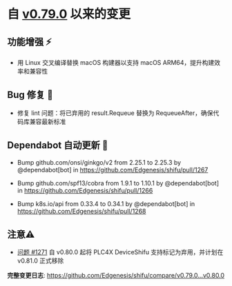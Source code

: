 # 自 [v0.79.0](https://github.com/Edgenesis/shifu/releases/tag/v0.79.0) 以来的变更

## 功能增强 ⚡

- 用 Linux 交叉编译替换 macOS 构建器以支持 macOS ARM64，提升构建效率和兼容性

## Bug 修复 🐛

- 修复 lint 问题：将已弃用的 result.Requeue 替换为 RequeueAfter，确保代码库兼容最新标准

## Dependabot 自动更新 🤖

- Bump github.com/onsi/ginkgo/v2 from 2.25.1 to 2.25.3 by @dependabot[bot] in https://github.com/Edgenesis/shifu/pull/1267

- Bump github.com/spf13/cobra from 1.9.1 to 1.10.1 by @dependabot[bot] in https://github.com/Edgenesis/shifu/pull/1266

- Bump k8s.io/api from 0.33.4 to 0.34.1 by @dependabot[bot] in https://github.com/Edgenesis/shifu/pull/1268

## 注意⚠️

- [问题 #1271](https://github.com/Edgenesis/shifu/issues/1271) 自 v0.80.0 起将 PLC4X DeviceShifu 支持标记为弃用，并计划在 v0.81.0 正式移除

**完整变更日志**: https://github.com/Edgenesis/shifu/compare/v0.79.0...v0.80.0
